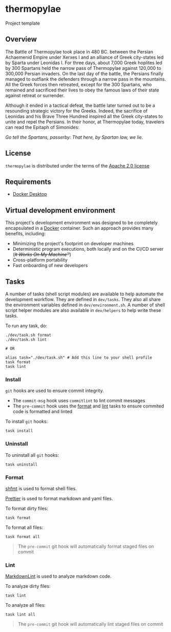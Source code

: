 # thermopylae

Project template

## Overview

The Battle of Thermopylae took place in 480 BC. between the Persian Achaemenid Empire under
Xerxes I and an alliance of Greek city-states led by Sparta under Leonidas I. For three days,
about 7,000 Greek hoplites led by 300 Spartans held the narrow pass of Thermopylae against
120,000 to 300,000 Persian invaders. On the last day of the battle, the Persians finally managed
to outflank the defenders through a narrow pass in the mountains. All the Greek forces then
retreated, except for the 300 Spartans, who remained and sacrificed their lives to obey the
famous laws of their state against retreat or surrender.

Although it ended in a tactical defeat, the battle later turned out to be a resounding strategic
victory for the Greeks. Indeed, the sacrifice of Leonidas and his Brave Three Hundred inspired
all the Greek city-states to unite and repel the Persians. In their honor, at Thermopylae today,
travelers can read the Epitaph of Simonides:

_Go tell the Spartans, passerby: That here, by Spartan law, we lie._

## License

`thermopylae` is distributed under the terms of the [Apache 2.0 license](/LICENSE)

## Requirements

- [Docker Desktop](https://www.docker.com/products/docker-desktop)

## Virtual development environment

This project's development environment was designed to be completely encapsulated in a
[Docker](https://github.com/docker) container. Such an approach provides many benefits,
including:

- Minimizing the project's footprint on developer machines
- Deterministic program executions, both locally and on the CI/CD server (~~_It Works On My
  Machine™_~~)
- Cross-platform portability
- Fast onboarding of new developers

## Tasks

A number of tasks (shell script modules) are available to help automate the development
workflow. They are defined in `dev/tasks`. They also all share the environment variables defined
in `dev/environment.sh`. A number of shell script helper modules are also available in
`dev/helpers` to help write these tasks.

To run any task, do:

```shell
./dev/task.sh format
./dev/task.sh lint

# OR

alias task="./dev/task.sh" # Add this line to your shell profile
task format
task lint
```

### Install

`git` hooks are used to ensure commit integrity.

- The `commit-msg` hook uses `commitlint` to lint commit messages
- The `pre-commit` hook uses the [format](#format) and [lint](#lint) tasks to ensure commited
  code is formatted and linted

To install `git` hooks:

```shell
task install
```

### Uninstall

To uninstall all `git` hooks:

```shell
task uninstall
```

### Format

[shfmt](https://github.com/mvdan/sh) is used to format shell files.

[Prettier](https://github.com/prettier/prettier) is used to format markdown and yaml files.

To format dirty files:

```shell
task format
```

To format all files:

```shell
task format all
```

> The `pre-commit` git hook will automatically format staged files on commit

### Lint

[MarkdownLint](https://github.com/igorshubovych/markdownlint-cli) is used to analyze markdown
code.

To analyze dirty files:

```shell
task lint
```

To analyze all files:

```shell
task lint all
```

> The `pre-commit` git hook will automatically lint staged files on commit

